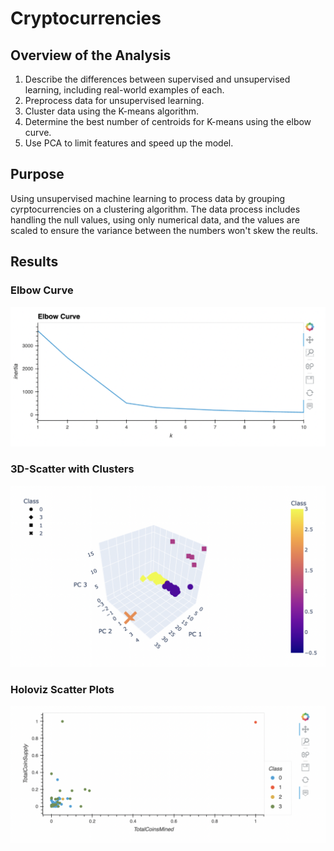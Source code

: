 # Cryptocurrencies

## Overview of the Analysis
  1.  Describe the differences between supervised and unsupervised learning, including real-world examples of each.
  2.  Preprocess data for unsupervised learning.
  3.  Cluster data using the K-means algorithm.
  4.  Determine the best number of centroids for K-means using the elbow curve.
  5.  Use PCA to limit features and speed up the model.

## Purpose 

  Using unsupervised machine learning to process data by grouping cyrptocurrencies on a clustering algorithm. The data process includes handling the null values, using only numerical data, and the values are scaled to ensure the variance between the numbers won't skew the reults. 

## Results

   ### Elbow Curve
![This is an image](https://github.com/Stookhy/Cryptocurrencies/blob/main/Resources/Elbow%20Curve.png?raw=true)

   ### 3D-Scatter with Clusters
![This is an image](https://github.com/Stookhy/Cryptocurrencies/blob/main/Resources/3D%20Scatter%20Clusters.png?raw=true)

   ### Holoviz Scatter Plots
![This is an image](https://github.com/Stookhy/Cryptocurrencies/blob/main/Resources/Plot%20Scatter.png?raw=true)
